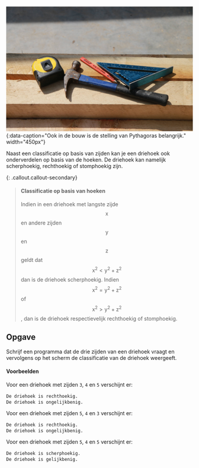 ![Ook in de bouw is de stelling van Pythagoras belangrijk.](media/triangle_builder.jpg "Foto door Steve Lieman op Unsplash."){:data-caption="Ook in de bouw is de stelling van Pythagoras belangrijk." width="450px"}

Naast een classificatie op basis van zijden kan je een driehoek ook onderverdelen op basis van de hoeken. De driehoek kan namelijk scherphoekig, rechthoekig of stomphoekig zijn.

{: .callout.callout-secondary}
> #### Classificatie op basis van hoeken
> Indien in een driehoek met langste zijde $$\mathsf{x}$$ en andere zijden $$\mathsf{y}$$ en $$\mathsf{z}$$ geldt dat $$\mathsf{x^2 < y^2+z^2}$$ dan is de driehoek scherphoekig. Indien $$\mathsf{x^2=y^2+z^2}$$ of $$\mathsf{x^2 > y^2+z^2}$$, dan is de driehoek respectievelijk rechthoekig of stomphoekig.

## Opgave
Schrijf een programma dat de drie zijden van een driehoek vraagt en vervolgens op het scherm de classificatie van de driehoek weergeeft.

#### Voorbeelden
Voor een driehoek met zijden `3`, `4` en `5` verschijnt er:
```
De driehoek is rechthoekig.
De driehoek is ongelijkbenig.
```

Voor een driehoek met zijden `5`, `4` en `3` verschijnt er:
```
De driehoek is rechthoekig.
De driehoek is ongelijkbenig.
```

Voor een driehoek met zijden `5`, `4` en `5` verschijnt er:
```
De driehoek is scherphoekig.
De driehoek is gelijkbenig.
```